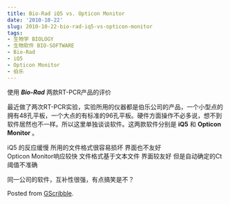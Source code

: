 ```yaml
---
title: Bio-Rad iQ5 vs. Opticon Monitor
date: '2010-10-22'
slug: 2010-10-22-bio-rad-iq5-vs-opticon-monitor
tags:
- 生物学 BIOLOGY
- 生物软件 BIO-SOFTWARE
- Bio-Rad
- iQ5
- Opticon Monitor
- 伯乐
---
```



使用 ***Bio-Rad*** 两款RT-PCR产品的评价

最近做了两次RT-PCR实验，实验所用的仪器都是伯乐公司的产品，一个小型点的拥有48孔平板，一个大点的有标准的96孔平板。硬件方面操作不必多说，想不到软件居然也不一样。所以这里单独谈谈软件。这两款软件分别是
**iQ5** 和 **Opticon Monitor** 。

iQ5 的反应缓慢 所用的文件格式很容易损坏 界面也不友好  
Opticon Monitor响应较快 文件格式基于文本文件 界面较友好
但是自动确定的Ct阈值不准确

同一公司的软件，互补性很强，有点搞笑是不？

Posted from [GScribble](http://sourceforge.net/projects/gscribble/).
